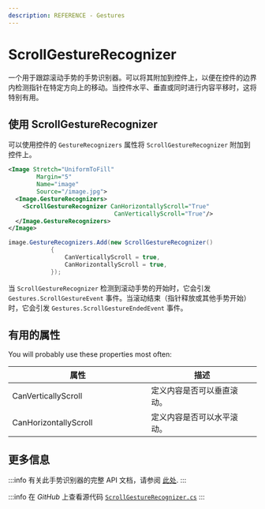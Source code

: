 ```yaml
---
description: REFERENCE - Gestures
---
```


# ScrollGestureRecognizer

一个用于跟踪滚动手势的手势识别器。可以将其附加到控件上，以便在控件的边界内检测指针在特定方向上的移动。当控件水平、垂直或同时进行内容平移时，这将特别有用。

## 使用 ScrollGestureRecognizer
可以使用控件的 `GestureRecognizers` 属性将 `ScrollGestureRecognizer` 附加到控件上。
```xml
<Image Stretch="UniformToFill"
        Margin="5"
        Name="image"
        Source="/image.jpg">
  <Image.GestureRecognizers>
    <ScrollGestureRecognizer CanHorizontallyScroll="True"
                              CanVerticallyScroll="True"/>
  </Image.GestureRecognizers>
</Image>
```

```csharp title='C#'
image.GestureRecognizers.Add(new ScrollGestureRecognizer()
            {
                CanVerticallyScroll = true,
                CanHorizontallyScroll = true,
            });
```

当 `ScrollGestureRecognizer` 检测到滚动手势的开始时，它会引发 `Gestures.ScrollGestureEvent` 事件。当滚动结束（指针释放或其他手势开始）时，它会引发 `Gestures.ScrollGestureEndedEvent` 事件。

## 有用的属性

You will probably use these properties most often:

<table>
    <thead>
      <tr>
        <th width="266">属性</th>
        <th>描述</th>
      </tr>
    </thead>
    <tbody>
      <tr>
        <td>CanVerticallyScroll</td>
        <td>定义内容是否可以垂直滚动。</td>
      </tr>
      <tr>
        <td>CanHorizontallyScroll</td>
        <td>定义内容是否可以水平滚动。</td>
      </tr>
    </tbody>
  </table>


## 更多信息

:::info
有关此手势识别器的完整 API 文档，请参阅 [此处](https://reference.avaloniaui.net/api/Avalonia.Input.GestureRecognizers/ScrollGestureRecognizer/).
:::

:::info
在 _GitHub_ 上查看源代码 [`ScrollGestureRecognizer.cs`](https://github.com/AvaloniaUI/Avalonia/blob/master/src/Avalonia.Base/Input/GestureRecognizers/ScrollGestureRecognizer.cs)
:::
